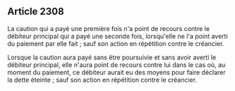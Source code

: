 Article 2308
----
La caution qui a payé une première fois n'a point de recours contre le débiteur
principal qui a payé une seconde fois, lorsqu'elle ne l'a point averti du
paiement par elle fait ; sauf son action en répétition contre le créancier.

Lorsque la caution aura payé sans être poursuivie et sans avoir averti le
débiteur principal, elle n'aura point de recours contre lui dans le cas où, au
moment du paiement, ce débiteur aurait eu des moyens pour faire déclarer la
dette éteinte ; sauf son action en répétition contre le créancier.
